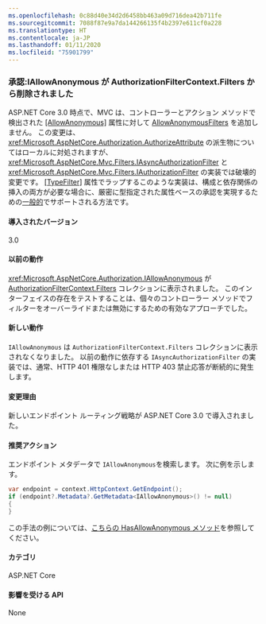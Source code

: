 ```yaml
---
ms.openlocfilehash: 0c88d40e34d2d6458bb463a09d716dea42b711fe
ms.sourcegitcommit: 7088f87e9a7da144266135f4b2397e611cf0a228
ms.translationtype: HT
ms.contentlocale: ja-JP
ms.lasthandoff: 01/11/2020
ms.locfileid: "75901799"
---
```

### <a name="authorization-iallowanonymous-removed-from-authorizationfiltercontextfilters"></a>承認:IAllowAnonymous が AuthorizationFilterContext.Filters から削除されました

ASP.NET Core 3.0 時点で、MVC は、コントローラーとアクション メソッドで検出された [[AllowAnonymous]](xref:Microsoft.AspNetCore.Authorization.AllowAnonymousAttribute) 属性に対して [AllowAnonymousFilters](xref:Microsoft.AspNetCore.Mvc.Authorization.AllowAnonymousFilter) を追加しません。 この変更は、<xref:Microsoft.AspNetCore.Authorization.AuthorizeAttribute> の派生物についてはローカルに対処されますが、<xref:Microsoft.AspNetCore.Mvc.Filters.IAsyncAuthorizationFilter> と <xref:Microsoft.AspNetCore.Mvc.Filters.IAuthorizationFilter> の実装では破壊的変更です。 [[TypeFilter]](xref:Microsoft.AspNetCore.Mvc.TypeFilterAttribute) 属性でラップするこのような実装は、構成と依存関係の挿入の両方が必要な場合に、厳密に型指定された属性ベースの承認を実現するための[一般的](https://stackoverflow.com/a/41348219/608220)でサポートされる方法です。

#### <a name="version-introduced"></a>導入されたバージョン

3.0

#### <a name="old-behavior"></a>以前の動作

<xref:Microsoft.AspNetCore.Authorization.IAllowAnonymous> が [AuthorizationFilterContext.Filters](xref:Microsoft.AspNetCore.Mvc.Filters.FilterContext.Filters%2A) コレクションに表示されました。 このインターフェイスの存在をテストすることは、個々のコントローラー メソッドでフィルターをオーバーライドまたは無効にするための有効なアプローチでした。

#### <a name="new-behavior"></a>新しい動作

`IAllowAnonymous` は `AuthorizationFilterContext.Filters` コレクションに表示されなくなりました。 以前の動作に依存する `IAsyncAuthorizationFilter` の実装では、通常、HTTP 401 権限なしまたは HTTP 403 禁止応答が断続的に発生します。

#### <a name="reason-for-change"></a>変更理由

新しいエンドポイント ルーティング戦略が ASP.NET Core 3.0 で導入されました。

#### <a name="recommended-action"></a>推奨アクション

エンドポイント メタデータで `IAllowAnonymous`を検索します。 次に例を示します。

```csharp
var endpoint = context.HttpContext.GetEndpoint();
if (endpoint?.Metadata?.GetMetadata<IAllowAnonymous>() != null)
{
}
```

この手法の例については、[こちらの HasAllowAnonymous メソッド](https://github.com/dotnet/aspnetcore/blob/bd65275148abc9b07a3b59797a88d485341152bf/src/Mvc/Mvc.Core/src/Authorization/AuthorizeFilter.cs#L236)を参照してください。

#### <a name="category"></a>カテゴリ

ASP.NET Core

#### <a name="affected-apis"></a>影響を受ける API

None

<!--

#### Affected APIs

Not detectable via API analysis

-->

